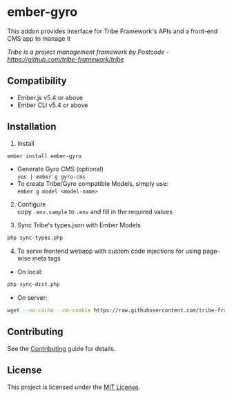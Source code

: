 ember-gyro
==============================================================================

This addon provides interface for Tribe Framework's APIs and a front-end CMS app to manage it  

*Tribe is a project management framework by Postcode - https://github.com/tribe-framework/tribe*

Compatibility
------------------------------------------------------------------------------

* Ember.js v5.4 or above
* Ember CLI v5.4 or above


Installation
------------------------------------------------------------------------------

1. Install
```bash
ember install ember-gyro
```
  * Generate Gyro CMS (optional)  
  `yes | ember g gyro-cms`
  * To create Tribe/Gyro compatible Models, simply use:  
  `ember g model <model-name>`

2. Configure  
copy `.env.sample` to `.env` and fill in the required values

3. Sync Tribe's types.json with Ember Models
```bash
php sync-types.php
```
4. To serve frontend webapp with custom code injections for using page-wise meta tags
- On local:
```bash
php sync-dist.php
```
- On server:
```bash
wget --no-cache --no-cookie https://raw.githubusercontent.com/tribe-framework/tribe/master/install/ember.sh -O -
```

<!-- Usage
------------------------------------------------------------------------------

For more info visit https://postcodesolutions.com -->


Contributing
------------------------------------------------------------------------------

See the [Contributing](CONTRIBUTING.md) guide for details.


License
------------------------------------------------------------------------------

This project is licensed under the [MIT License](LICENSE.md).
